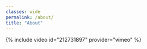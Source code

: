 ```yaml
---
classes: wide
permalink: /about/
title: "About"
---
```

{% include video id="212731897" provider="vimeo" %}
